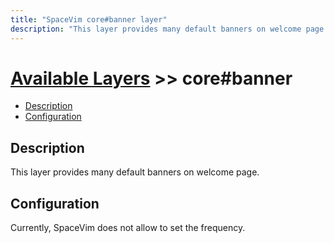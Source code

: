 ```yaml
---
title: "SpaceVim core#banner layer"
description: "This layer provides many default banners on welcome page."
---
```


# [Available Layers](../) >> core#banner

<!-- vim-markdown-toc GFM -->

- [Description](#description)
- [Configuration](#configuration)

<!-- vim-markdown-toc -->

## Description

  This layer provides many default banners on welcome page.

## Configuration

Currently, SpaceVim does not allow to set the frequency.
